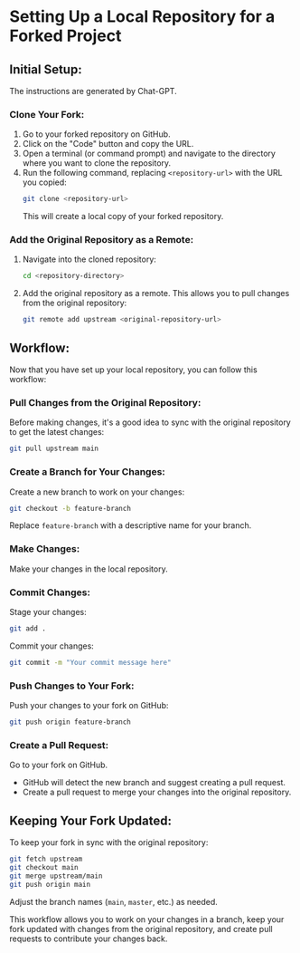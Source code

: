 # Setting Up a Local Repository for a Forked Project

## Initial Setup:

The instructions are generated by Chat-GPT.

### Clone Your Fork:

1. Go to your forked repository on GitHub.
2. Click on the "Code" button and copy the URL.
3. Open a terminal (or command prompt) and navigate to the directory where you want to clone the repository.
4. Run the following command, replacing `<repository-url>` with the URL you copied:
    ```bash
    git clone <repository-url>
    ```
   This will create a local copy of your forked repository.

### Add the Original Repository as a Remote:

1. Navigate into the cloned repository:
    ```bash
    cd <repository-directory>
    ```
2. Add the original repository as a remote. This allows you to pull changes from the original repository:
    ```bash
    git remote add upstream <original-repository-url>
    ```

## Workflow:

Now that you have set up your local repository, you can follow this workflow:

### Pull Changes from the Original Repository:

Before making changes, it's a good idea to sync with the original repository to get the latest changes:
```bash
git pull upstream main
```

### Create a Branch for Your Changes:

Create a new branch to work on your changes:

```bash
git checkout -b feature-branch
```

Replace `feature-branch` with a descriptive name for your branch.

### Make Changes:

Make your changes in the local repository.

### Commit Changes:

Stage your changes:

```bash
git add .
```
Commit your changes:

```bash
git commit -m "Your commit message here"
```

### Push Changes to Your Fork:

Push your changes to your fork on GitHub:

```bash
git push origin feature-branch
```

### Create a Pull Request:

Go to your fork on GitHub.

* GitHub will detect the new branch and suggest creating a pull request.
* Create a pull request to merge your changes into the original repository.

## Keeping Your Fork Updated:
To keep your fork in sync with the original repository:

```bash
git fetch upstream
git checkout main
git merge upstream/main
git push origin main
```
Adjust the branch names (`main`, `master`, etc.) as needed.

This workflow allows you to work on your changes in a branch, keep your fork updated with changes from the original repository, and create pull requests to contribute your changes back.